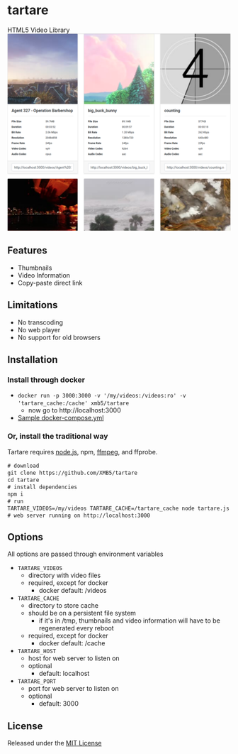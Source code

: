 # tartare
HTML5 Video Library
![screenshot](screenshot.png)

## Features
- Thumbnails
- Video Information
- Copy-paste direct link

## Limitations
- No transcoding
- No web player
- No support for old browsers

## Installation

### Install through docker
- `docker run -p 3000:3000 -v '/my/videos:/videos:ro' -v 'tartare_cache:/cache' xmb5/tartare`
    - now go to http://localhost:3000
- [Sample docker-compose.yml](docker-compose.yml)

### Or, install the traditional way
Tartare requires [node.js](https://nodejs.org/), npm, [ffmpeg](https://www.ffmpeg.org/), and ffprobe.
```shell script
# download
git clone https://github.com/XMB5/tartare
cd tartare
# install dependencies
npm i
# run
TARTARE_VIDEOS=/my/videos TARTARE_CACHE=/tartare_cache node tartare.js
# web server running on http://localhost:3000
```

## Options
All options are passed through environment variables
- `TARTARE_VIDEOS`
    - directory with video files
    - required, except for docker
        - docker default: /videos
- `TARTARE_CACHE`
    - directory to store cache
    - should be on a persistent file system
        - if it's in /tmp, thumbnails and video information will have to be regenerated every reboot
    - required, except for docker
        - docker default: /cache
- `TARTARE_HOST`
    - host for web server to listen on
    - optional
        - default: localhost
- `TARTARE_PORT`
    - port for web server to listen on
    - optional
        - default: 3000

## License
Released under the [MIT License](license.md)